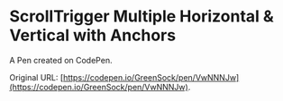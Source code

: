 # ScrollTrigger Multiple Horizontal & Vertical with Anchors

A Pen created on CodePen.

Original URL: [https://codepen.io/GreenSock/pen/VwNNNJw](https://codepen.io/GreenSock/pen/VwNNNJw).

